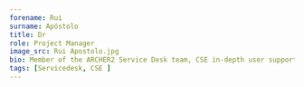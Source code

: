 ```yaml
---
forename: Rui
surname: Apóstolo
title: Dr
role: Project Manager
image_src: Rui Apostolo.jpg
bio: Member of the ARCHER2 Service Desk team, CSE in-depth user support, and occasional training course helper.<br/> Code contact for LAMMPS, GROMACS, VMD, and consortium contact for HECBioSim.<br/> Watches way too many movies.
tags: [Servicedesk, CSE ] 
---
```

